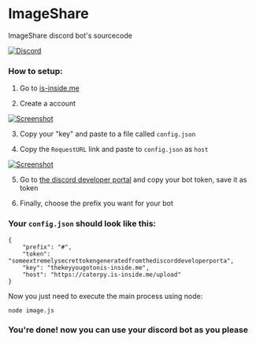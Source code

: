# ImageShare
ImageShare discord bot's sourcecode

[![Discord](https://discordapp.com/api/guilds/580700722211848192/widget.png)](https://discord.gg/wGbNwKc)

### How to setup:

1. Go to [is-inside.me](https://is-inside.me)

2. Create a account

[![Screenshot](https://caterpy.is-inside.me/7UNSUC5F.jpg)](http://caterpy.tk)

3. Copy your "key" and paste to a file called `config.json` 

4. Copy the `RequestURL` link and paste to `config.json` as `host`

[![Screenshot](https://caterpy.is-inside.me/PZbkvk8X.jpg)](http://caterpy.tk)

5. Go to [the discord developer portal](https://discordapp.com/developers/applications/) and copy your bot token, save it as token

6. Finally, choose the prefix you want for your bot

### Your `config.json` should look like this:

```
{
    "prefix": "#",
    "token": "someextremelysecrettokengeneratedfromthediscorddeveloperporta",
    "key": "thekeyyougotonis-inside.me",
    "host": "https://caterpy.is-inside.me/upload"
}
```

Now you just need to execute the main process using node:

```node image.js```

### You're done! now you can use your discord bot as you please
